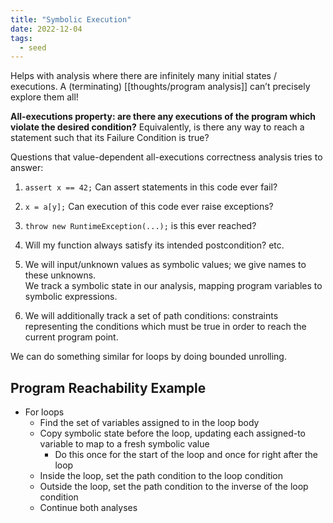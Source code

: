 ```yaml
---
title: "Symbolic Execution"
date: 2022-12-04
tags:
  - seed
---
```


Helps with analysis where there are infinitely many initial states / executions. A (terminating) [[thoughts/program analysis]] can’t precisely explore them all!

**All-executions property: are there any executions of the program which violate the desired condition?** Equivalently, is there any way to reach a statement such that its Failure Condition is true?

Questions that value-dependent all-executions correctness analysis tries to answer:

1. `assert x == 42;` Can assert statements in this code ever fail?
2. `x = a[y];` Can execution of this code ever raise exceptions?
3. `throw new RuntimeException(...);` is this ever reached?
4. Will my function always satisfy its intended postcondition? etc.

5. We will input/unknown values as symbolic values; we give names to these unknowns.  
   We track a symbolic state in our analysis, mapping program variables to symbolic expressions.
6. We will additionally track a set of path conditions: constraints representing the conditions which must be true in order to reach the current program point.

We can do something similar for loops by doing bounded unrolling.

## Program Reachability Example

- For loops
  - Find the set of variables assigned to in the loop body
  - Copy symbolic state before the loop, updating each assigned-to variable to map to a fresh symbolic value
    - Do this once for the start of the loop and once for right after the loop
  - Inside the loop, set the path condition to the loop condition
  - Outside the loop, set the path condition to the inverse of the loop condition
  - Continue both analyses
